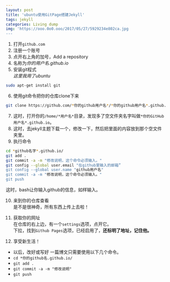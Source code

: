 ```yaml
---
layout: post
title: 'ubuntu使用GitPage搭建Jekyll'
tags: jekyll
categories: Living dump
img: 'https://ooo.0o0.ooo/2017/05/27/5929234e802ca.jpg
---
```


1. 打开`github.com`  
2. 注册一个账号  
3. 点开右上角的加号，Add a repository  
4. 名称为*你的用户名.github.io*  
5. 安装git程式  
*这里我用了ubuntu*  
```bash
sudo apt-get install git
```
6. 使用git命令把你的仓库clone下来  
```bash
git clone https://github.com/*你的github用户名*/*你的github用户名*.github.io.git
```
7. 这时，打开你的`/home/*用户名*`目录，发现多了空文件夹名字叫做`*你的GitHub用户名*.github.io`。  
8. 这时，去jekyll主题下载一个，修改一下，然后把里面的内容放到那个空文件夹里。  
9. 执行命令
```bash
cd *github名字*.github.io/
git add .
git commit -a -m "修改说明，这个命令必须输入。"
git config --global user.email "在github里输入的邮箱”
git config --global user.name "github用户名"
git commit -a -m "修改说明，这个命令必须输入。"
git push
```
这时，bash让你输入github的信息，如样输入。   
  
10. 来到你的仓库查看  
是不是很神奇，所有东西上传上去啦！
  
11. 获取你的网址  
在仓库的右上边，有一个`settings`选项，点开它。  
下拉，找到`Github Pages`选项，已经启用了，**还标明了地址，记住他。**
  
12. 享受新生活！
*  以后，改好或写好 一篇博文只需要使用以下几个命令。  
* `cd *你的github名.github.io/`  
* `git add .`  
* `git commit -a -m "修改说明"`  
* `git push`   
